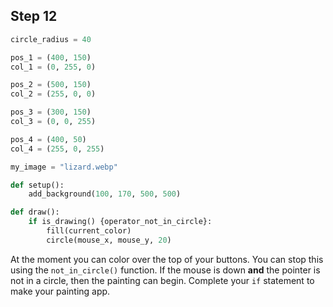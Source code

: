 ## Step 12

```python
circle_radius = 40

pos_1 = (400, 150)
col_1 = (0, 255, 0)

pos_2 = (500, 150)
col_2 = (255, 0, 0)

pos_3 = (300, 150)
col_3 = (0, 0, 255)

pos_4 = (400, 50)
col_4 = (255, 0, 255)

my_image = "lizard.webp"

def setup():
    add_background(100, 170, 500, 500)

def draw():
    if is_drawing() {operator_not_in_circle}:
        fill(current_color)
        circle(mouse_x, mouse_y, 20)
```

At the moment you can color over the top of your buttons. You can stop this using the `not_in_circle()` function.
If the mouse is down **and** the pointer is not in a circle, then the painting can begin. Complete your `if` statement to make your painting app.
